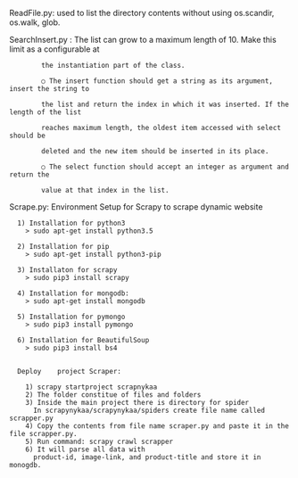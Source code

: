 
ReadFile.py:
              used to list the directory contents without using os.scandir, os.walk, glob.

SearchInsert.py :
            The list can grow to a maximum length of 10. Make this limit as a configurable at

            the instantiation part of the class.

            ○ The insert function should get a string as its argument, insert the string to

            the list and return the index in which it was inserted. If the length of the list

            reaches maximum length, the oldest item accessed with select should be

            deleted and the new item should be inserted in its place.

            ○ The select function should accept an integer as argument and return the

            value at that index in the list.

Scrape.py:
       Environment Setup for Scrapy to scrape dynamic website

      1) Installation for python3
        > sudo apt-get install python3.5

      2) Installation for pip
        > sudo apt-get install python3-pip

      3) Installaton for scrapy
        > sudo pip3 install scrapy

      4) Installation for mongodb:
        > sudo apt-get install mongodb

      5) Installation for pymongo
        > sudo pip3 install pymongo

      6) Installation for BeautifulSoup
        > sudo pip3 install bs4


      Deploy 	project Scraper:

        1) scrapy startproject scrapnykaa
        2) The folder constitue of files and folders
        3) Inside the main project there is directory for spider
          In scrapynykaa/scrapynykaa/spiders create file name called scrapper.py
        4) Copy the contents from file name scraper.py and paste it in the file scrapper.py. 
        5) Run command: scrapy crawl scrapper 
        6) It will parse all data with
          product-id, image-link, and product-title and store it in monogdb.
          
